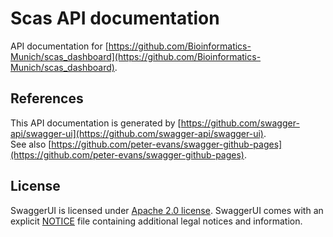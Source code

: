 # Scas API documentation

API documentation for [https://github.com/Bioinformatics-Munich/scas_dashboard](https://github.com/Bioinformatics-Munich/scas_dashboard).  

## References

This API documentation is generated by [https://github.com/swagger-api/swagger-ui](https://github.com/swagger-api/swagger-ui).  
See also [https://github.com/peter-evans/swagger-github-pages](https://github.com/peter-evans/swagger-github-pages).  


## License

SwaggerUI is licensed under [Apache 2.0 license](https://github.com/swagger-api/swagger-ui/blob/master/LICENSE).
SwaggerUI comes with an explicit [NOTICE](https://github.com/swagger-api/swagger-ui/blob/master/NOTICE) file
containing additional legal notices and information.

